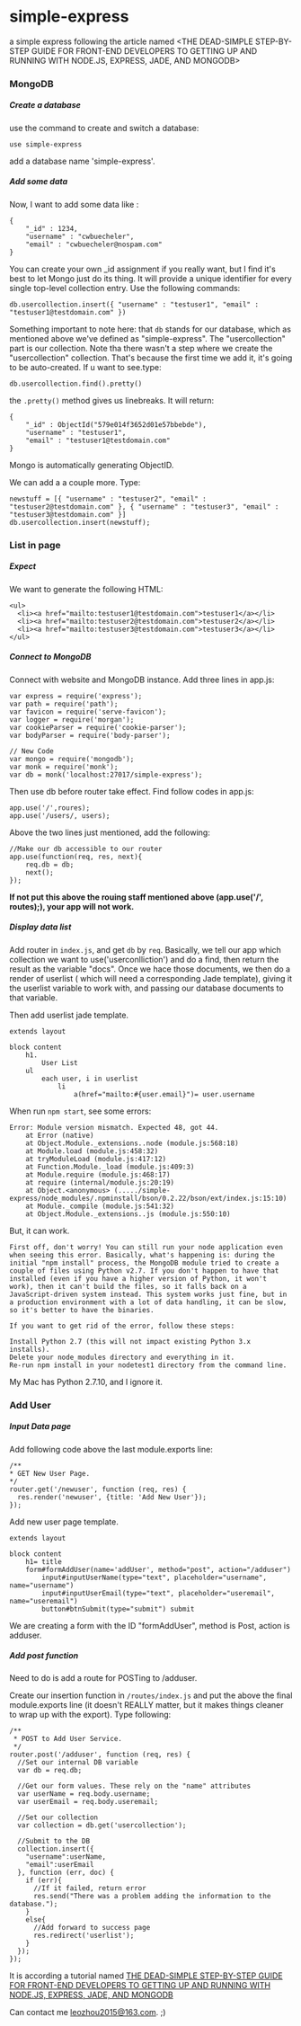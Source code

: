 # simple-express
a simple express following the article named &lt;THE DEAD-SIMPLE STEP-BY-STEP GUIDE FOR FRONT-END DEVELOPERS TO GETTING UP AND RUNNING WITH NODE.JS, EXPRESS, JADE, AND MONGODB>


### MongoDB

##### Create a database
use the command to create and switch a database:

    use simple-express

add a database name 'simple-express'.

##### Add some data
Now, I want to add some data like :

    {
        "_id" : 1234,
        "username" : "cwbuecheler",
        "email" : "cwbuecheler@nospam.com"
    }
    
You can create your own _id assignment if you really want, but I find it's best to let Mongo just do its thing. 
It will provide a unique identifier for every single top-level collection entry.
Use the following commands:
    
    db.usercollection.insert({ "username" : "testuser1", "email" : "testuser1@testdomain.com" })
    
Something important to note here: that `db` stands for our database, which as mentioned above we've defined as "simple-express".
The "usercollection" part is our collection. Note tha there wasn't a step where we create the "usercollection" collection. That's because the first time we add it, it's going to be auto-created.
If u want to see.type:

    db.usercollection.find().pretty()
    
the `.pretty()` method gives us linebreaks. It will return:

    {
    	"_id" : ObjectId("579e014f3652d01e57bbebde"),
    	"username" : "testuser1",
    	"email" : "testuser1@testdomain.com"
    }
    
Mongo is automatically generating ObjectID.
 
We can add a a couple more. Type:
 
    newstuff = [{ "username" : "testuser2", "email" : "testuser2@testdomain.com" }, { "username" : "testuser3", "email" : "testuser3@testdomain.com" }]
    db.usercollection.insert(newstuff);
    

### List in page

##### Expect

We want to generate the following HTML:

    <ul>
      <li><a href="mailto:testuser1@testdomain.com">testuser1</a></li>
      <li><a href="mailto:testuser2@testdomain.com">testuser2</a></li>
      <li><a href="mailto:testuser3@testdomain.com">testuser3</a></li>
    </ul>  

##### Connect to MongoDB
Connect with website and MongoDB instance.
Add three lines in app.js:

    var express = require('express');
    var path = require('path');
    var favicon = require('serve-favicon');
    var logger = require('morgan');
    var cookieParser = require('cookie-parser');
    var bodyParser = require('body-parser');
    
    // New Code
    var mongo = require('mongodb');
    var monk = require('monk');
    var db = monk('localhost:27017/simple-express');
    
Then use db before router take effect.
Find follow codes in app.js:

    app.use('/',roures);
    app.use('/users/, users);
    
Above the two lines just mentioned, add the following:

    //Make our db accessible to our router
    app.use(function(req, res, next){
        req.db = db;
        next();
    });
    
**If not put this above the rouing staff mentioned above (app.use('/', routes);), your app will not work.**

##### Display data list

Add router in `index.js`, and get `db` by `req`.
Basically, we tell our app which collection we want to use('userconlliction') and do a find, then return the result as the variable "docs".
Once we hace those documents, we then do a render of userlist ( which will need a corresponding Jade template), giving it the userlist variable to work with, and passing our database documents to that variable.

Then add userlist jade template.

    extends layout
    
    block content
        h1.
            User List
        ul
            each user, i in userlist
                li
                    a(href="mailto:#{user.email}")= user.username
           
When run `npm start`, see some errors:

    Error: Module version mismatch. Expected 48, got 44.
        at Error (native)
        at Object.Module._extensions..node (module.js:568:18)
        at Module.load (module.js:458:32)
        at tryModuleLoad (module.js:417:12)
        at Function.Module._load (module.js:409:3)
        at Module.require (module.js:468:17)
        at require (internal/module.js:20:19)
        at Object.<anonymous> (...../simple-express/node_modules/.npminstall/bson/0.2.22/bson/ext/index.js:15:10)
        at Module._compile (module.js:541:32)
        at Object.Module._extensions..js (module.js:550:10)

But, it can work.

    First off, don't worry! You can still run your node application even when seeing this error. Basically, what's happening is: during the initial "npm install" process, the MongoDB module tried to create a couple of files using Python v2.7. If you don't happen to have that installed (even if you have a higher version of Python, it won't work), then it can't build the files, so it falls back on a JavaScript-driven system instead. This system works just fine, but in a production environment with a lot of data handling, it can be slow, so it's better to have the binaries.
    
    If you want to get rid of the error, follow these steps:
    
    Install Python 2.7 (this will not impact existing Python 3.x installs).
    Delete your node_modules directory and everything in it.
    Re-run npm install in your nodetest1 directory from the command line.

My Mac has Python 2.7.10, and I ignore it.

### Add User

##### Input Data page
Add following code above the last module.exports line:

    /**
    * GET New User Page.
    */
    router.get('/newuser', function (req, res) {
      res.render('newuser', {title: 'Add New User'});
    });

Add new user page template.

    
    extends layout

    block content
        h1= title
        form#formAddUser(name='addUser', method="post", action="/adduser")
            input#inputUserName(type="text", placeholder="username", name="username")
            input#inputUserEmail(type="text", placeholder="useremail", name="useremail")
            button#btnSubmit(type="submit") submit
    
We are creating a form with the ID "formAddUser", method is Post, action is adduser.
  
##### Add post function

Need to do is add a route for POSTing to /adduser.

Create our insertion function in `/routes/index.js` and put the above the final module.exports line (it doesn't REALLY matter, but it makes things cleaner to wrap up with the export).
Type following:

    /**
     * POST to Add User Service.
     */
    router.post('/adduser', function (req, res) {
      //Set our internal DB variable
      var db = req.db;
    
      //Get our form values. These rely on the "name" attributes
      var userName = req.body.username;
      var userEmail = req.body.useremail;
    
      //Set our collection
      var collection = db.get('usercollection');
    
      //Submit to the DB
      collection.insert({
        "username":userName,
        "email":userEmail
      }, function (err, doc) {
        if (err){
          //If it failed, return error
          res.send("There was a problem adding the information to the database.");
        }
        else{
          //Add forward to success page
          res.redirect('userlist');
        }
      });
    });

  
  
It is according a tutorial named [THE DEAD-SIMPLE STEP-BY-STEP GUIDE FOR FRONT-END DEVELOPERS TO GETTING UP AND RUNNING WITH NODE.JS, EXPRESS, JADE, AND MONGODB](http://cwbuecheler.com/web/tutorials/2013/node-express-mongo/)

Can contact me <leozhou2015@163.com>. ;)